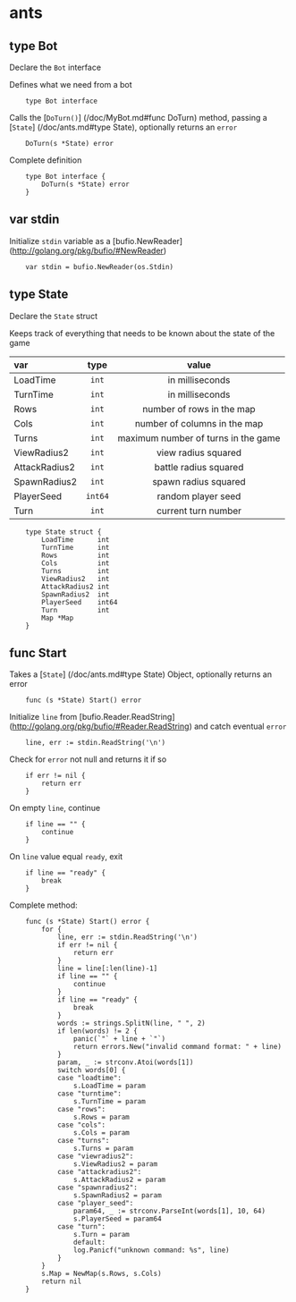 ants
=====
type Bot
----------------
Declare the ```Bot``` interface

Defines what we need from a bot
```
	type Bot interface 
```
Calls the [```DoTurn()```] (/doc/MyBot.md#func DoTurn) method, passing a [```State```] (/doc/ants.md#type State), optionally returns an ```error```
```
	DoTurn(s *State) error
```
Complete definition
```
	type Bot interface {
		DoTurn(s *State) error
	}
```
var stdin
----------------
Initialize ```stdin``` variable as a [bufio.NewReader] (http://golang.org/pkg/bufio/#NewReader)
```
	var stdin = bufio.NewReader(os.Stdin)
```
type State
----------------
Declare the ```State``` struct

Keeps track of everything that needs to be known about the state of the game

| var           | type        | value                               |
| :------------ | :---------: | :---------------------------------: |
| LoadTime      | ```int```   | in milliseconds                     |
| TurnTime      | ```int```   | in milliseconds                     |
| Rows          | ```int```   | number of rows in the map           |
| Cols          | ```int```   | number of columns in the map        |
| Turns         | ```int```   | maximum number of turns in the game |
| ViewRadius2   | ```int```   | view radius squared                 |
| AttackRadius2 | ```int```   | battle radius squared               |
| SpawnRadius2  | ```int```   | spawn radius squared                |
| PlayerSeed    | ```int64``` | random player seed                  |
| Turn          | ```int```   | current turn number                 |

```
	type State struct {
		LoadTime      int
		TurnTime      int
		Rows          int
		Cols          int
		Turns         int
		ViewRadius2   int
		AttackRadius2 int
		SpawnRadius2  int
		PlayerSeed    int64
		Turn          int
		Map *Map
	}
```
func Start
----------------
Takes a [```State```] (/doc/ants.md#type State) Object, optionally returns an error
```
	func (s *State) Start() error 
```
Initialize ```line``` from [bufio.Reader.ReadString] (http://golang.org/pkg/bufio/#Reader.ReadString) and catch eventual ```error```
```
	line, err := stdin.ReadString('\n')
```
Check for ```error``` not null and returns it if so
```
	if err != nil {
		return err
	}
```
On empty ```line```, continue
```
	if line == "" {
		continue
	}
```
On ```line``` value equal ```ready```, exit
```
	if line == "ready" {
		break
	}
```
Complete method:
```
	func (s *State) Start() error {
		for {
			line, err := stdin.ReadString('\n')
			if err != nil {
				return err
			}
			line = line[:len(line)-1]
			if line == "" {
				continue
			}
			if line == "ready" {
				break
			}
			words := strings.SplitN(line, " ", 2)
			if len(words) != 2 {
				panic(`"` + line + `"`)
				return errors.New("invalid command format: " + line)
			}
			param, _ := strconv.Atoi(words[1])
			switch words[0] {
			case "loadtime":
				s.LoadTime = param
			case "turntime":
				s.TurnTime = param
			case "rows":
				s.Rows = param
			case "cols":
				s.Cols = param
			case "turns":
				s.Turns = param
			case "viewradius2":
				s.ViewRadius2 = param
			case "attackradius2":
				s.AttackRadius2 = param
			case "spawnradius2":
				s.SpawnRadius2 = param
			case "player_seed":
				param64, _ := strconv.ParseInt(words[1], 10, 64)
				s.PlayerSeed = param64
			case "turn":
				s.Turn = param
				default:
				log.Panicf("unknown command: %s", line)
			}
		}	
		s.Map = NewMap(s.Rows, s.Cols)
		return nil
	}
```